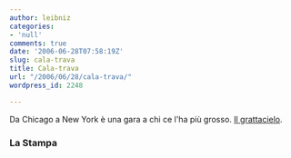 ```yaml
---
author: leibniz
categories:
- 'null'
comments: true
date: '2006-06-28T07:58:19Z'
slug: cala-trava
title: Cala-trava
url: "/2006/06/28/cala-trava/"
wordpress_id: 2248

---
```

Da Chicago a New York è una gara a chi ce l'ha più grosso. [Il grattacielo](https://www.lastampa.it/cmstp/rubriche/girata.asp?ID_articolo=196&ID_blog=43&ID_sezione=58).

### La Stampa
